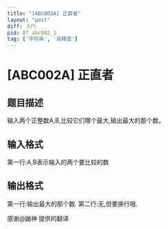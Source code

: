 ```yaml
---
title: "[ABC002A] 正直者"
layout: "post"
diff: 入门
pid: AT_abc002_1
tag: ['字符串', '高精度']
---
```


# [ABC002A] 正直者

## 题目描述

输入两个正整数A,B,比较它们哪个最大,输出最大的那个数。

## 输入格式

第一行:A,B表示输入的两个要比较的数

## 输出格式

第一行:输出最大的那个数. 第二行:无,但要换行哦.

感谢@鼬神 提供的翻译

